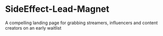 # SideEffect-Lead-Magnet
A compelling landing page for grabbing streamers, influencers and content creators on an early waitlist
